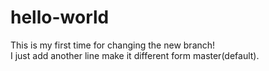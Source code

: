 # hello-world
This is my first time for changing the new branch! <br>
I just add another line make it different form master(default).
